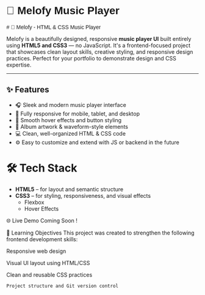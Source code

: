 <h1 style="font-family: Poppins, sans-serif; font-weight:600;">🎵 Melofy Music Player</h1>

<p style="font-family: Poppins, sans-serif;">
# 🎵 Melofy - HTML & CSS Music Player

Melofy is a beautifully designed, responsive **music player UI** built entirely using **HTML5 and CSS3** — no JavaScript. It's a frontend-focused project that showcases clean layout skills, creative styling, and responsive design practices. Perfect for your portfolio to demonstrate design and CSS expertise.

---

## ✨ Features

- 🎧 Sleek and modern music player interface
- 📱 Fully responsive for mobile, tablet, and desktop
- 🎨 Smooth hover effects and button styling
- 📀 Album artwork & waveform-style elements
- 💻 Clean, well-organized HTML & CSS code
- ⚙️ Easy to customize and extend with JS or backend in the future

# 🛠️ Tech Stack

- **HTML5** – for layout and semantic structure
- **CSS3** – for styling, responsiveness, and visual effects
  - Flexbox
  - Hover Effects

🌐 Live Demo
    Coming Soon !

🧠 Learning Objectives
 This project was created to strengthen the following frontend development skills:

   Responsive web design

   Visual UI layout using HTML/CSS

   Clean and reusable CSS practices

    Project structure and Git version control

